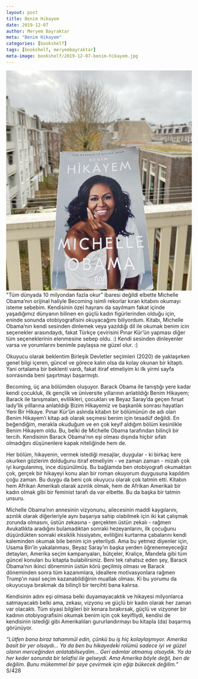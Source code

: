 ```yaml
---
layout: post
title: Benim Hikayem
date: 2019-12-07
author: Meryem Bayraktar
meta: "Benim Hikayem"
categories: [bookshelf]
tags: [bookshelf, meryembayraktar]
meta-image: bookshelf/2019-12-07-benim-hikayem.jpg
---
```


<div class="col-md-5 col-sm-12">
    <img src="/img/bookshelf/2019-12-07-benim-hikayem.jpg" alt="Benim Hikayem">
</div>
<div class="col-md-7 col-sm-12"></div>   
"Tüm dünyada 10 milyondan fazla okur” ibaresi değildi elbette Michelle Obama’nın orijinal haliyle Becoming isimli rekorlar kıran kitabını okumayı isteme sebebim. Kendisinin özel hayranı da sayılmam fakat içinde yaşadığımız dünyanın bilinen en güçlü kadın figürlerinden olduğu için, eninde sonunda otobiyografisini okuyacağımı biliyordum. Kitabı, Michelle Obama’nın kendi sesinden dinlemek veya yazıldığı dil ile okumak benim icin seçenekler arasındaydı, fakat Türkçe çevirisini Pınar Kür’ün yapması diğer tüm seçeneklerinin elenmesine sebep oldu. :) Kendi sesinden dinleyenler varsa ve yorumlarını benimle paylaşsa ne güzel olur. :)

Okuyucu olarak beklentim Birleşik Devletler seçimleri (2020) de yaklaşırken genel bilgi içeren, güncel ve görece kalın olsa da kolay okunan bir kitaptı. Yani ortalama bir beklenti vardı, fakat itiraf etmeliyim ki ilk yirmi sayfa sonrasında beni şaşırtmayı başarmıştı. 

Becoming, üç ana bölümden oluşuyor. Barack Obama ile tanıştığı yere kadar kendi çocukluk, ilk gençlik ve üniversite yıllarının anlatıldığı Benim Hikayem; Barack ile tanışmaları, evlilikleri, çocukları ve Beyaz Saray’da geçen fırsat lady’lik yılllarına anlatıldığı Bizim Hikayemiz ve başkanlık sonrası hayatları Yeni Bir Hikaye. Pınar Kür’ün aslında kitabın bir bölümünün de adı olan Benim Hikayem’i kitap adı olarak seçmesi benim için tesadüf değildi. En beğendiğim, merakla okuduğum ve en çok keyif aldığım bölüm kesinlikle Benim Hikayem oldu. Bu, belki de Michelle Obama tarafından bilinçli bir tercih. Kendisinin Barack Obama’nın eşi olması dışında hiçbir sıfatı olmadığını düşünenlere kapak niteliğinde hem de. 

Her bölüm, hikayenin, vermek istediği mesajlar, duygular - ki birkaç kere okurken gözlerim dolduğunu itiraf etmeliyim - ve zaman zaman - mizah çok iyi kurgulanmış, ince düşünülmüş. Bu bağlamda ben otobiyografi okumaktan çok, gerçek bir hikayeyi konu alan bir roman okuyorum duygusuna kapıldım çoğu zaman. Bu duygu da beni çok okuyucu olarak çok tatmin etti. Kitabın hem Afrikan Amerikalı olarak azınlık olmak, hem de Afrikan Amerikalı bir kadın olmak gibi bir feminist tarafı da var elbette. Bu da başka bir tatmin unsuru. 

Michelle Obama’nın annesinin vizyonunu, ailecesinin maddi kaygılarını, azınlık olarak diğerleriyle aynı başarıya sahip olabilmek için iki kat çalışmak zorunda olmasını, üstün zekasına - gerçekten üstün zekalı - rağmen Avukatlıkta aradığını bulamadıktan sonraki hezeyanlarını, ilk çocuğunu düşürdükten sonraki eksiklik hissiyatını, evliliğini kurtarma çabalarını kendi kaleminden okumak bile benim için yeterliydi. Ama bu yetmez diyenler için, Usama Bin’in yakalanması, Beyaz Saray’ın başka yerden öğrenemeyeceğiz detayları, Amerika seçim kampanyaları, bütçeler, Kraliçe, Mandela gibi tüm güncel konuları bu kitapta bulabilirsiniz. Beni tek rahatsız eden şey, Barack Obama’nın ikinci döneminin üstün körü geçilmiş olması ve Barack döneminden sonra tüm kazanımlara, ideallere motivasyonlara rağmen Trump’ın nasıl seçim kazanabildiğinin muallak olması. Ki bu yorumu da okuyucuya bırakmak da bilinçli bir tercihti bana kalırsa.  

Kendisinin adını eşi olmasa belki duyamayacaktık ve hikayesi milyonlarca satmayacaktı belki ama, zekası, vizyonu ve güçlü bir kadın olarak her zaman var olacaktı. Tüm siyasi bilgileri bir kenara bırakırsak, güçlü ve vizyoner bir kadının otobiyografisini okumak benim için çok keyifliydi, kendisi de kendisinin istediği gibi Amerikalıları gururlandırmayı bu kitapla (da) başarmış görünüyor. 

*“Lütfen bana biraz tahammül edin, çünkü bu iş hiç kolaylaşmıyor. Amerika basit bir yer olsaydı… Ya da ben bu hikayedeki rolümü sadece iyi ve güzel olanın merceğinden anlatabilseydim… Geri adımlar atmamış olsaydık. Ya da her keder sonunda bir telafisi ile gelseydi.
Ama Amerika böyle değil, ben de değilim. Bunu mükemmel bir şeye çevirmek için eğip bükecek değilim.”* S/428